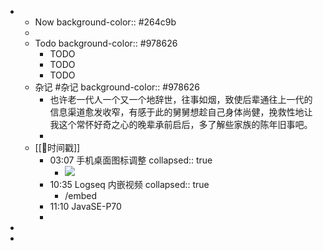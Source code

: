 -
	- Now
	  background-color:: #264c9b
	-
	- Todo
	  background-color:: #978626
		- TODO
		- TODO
		- TODO
	- 杂记 #杂记
	  background-color:: #978626
		- 也许老一代人一个又一个地辞世，往事如烟，致使后辈通往上一代的信息渠道愈发收窄，有感于此的舅舅想趁自己身体尚健，挽救性地让我这个常怀好奇之心的晚辈承前启后，多了解些家族的陈年旧事吧。
		-
	- [[📌时间戳]]
		- 03:07 手机桌面图标调整
		  collapsed:: true
			- ![](https://wangguanjingji.oss-cn-beijing.aliyuncs.com/phone/手机桌面图标调整2022-05-09.jpg)
		- 10:35 Logseq 内嵌视频
		  collapsed:: true
			- /embed
		- 11:10 JavaSE-P70
		-
-
-